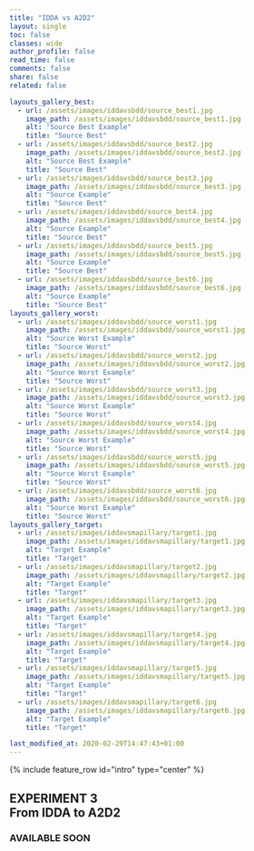 ```yaml
---
title: "IDDA vs A2D2"
layout: single
toc: false
classes: wide
author_profile: false
read_time: false
comments: false
share: false
related: false

layouts_gallery_best:
  - url: /assets/images/iddavsbdd/source_best1.jpg
    image_path: /assets/images/iddavsbdd/source_best1.jpg
    alt: "Source Best Example"
    title: "Source Best"
  - url: /assets/images/iddavsbdd/source_best2.jpg
    image_path: /assets/images/iddavsbdd/source_best2.jpg
    alt: "Source Best Example"
    title: "Source Best"
  - url: /assets/images/iddavsbdd/source_best3.jpg
    image_path: /assets/images/iddavsbdd/source_best3.jpg
    alt: "Source Example"
    title: "Source Best"
  - url: /assets/images/iddavsbdd/source_best4.jpg
    image_path: /assets/images/iddavsbdd/source_best4.jpg
    alt: "Source Example"
    title: "Source Best"
  - url: /assets/images/iddavsbdd/source_best5.jpg
    image_path: /assets/images/iddavsbdd/source_best5.jpg
    alt: "Source Example"
    title: "Source Best"
  - url: /assets/images/iddavsbdd/source_best6.jpg
    image_path: /assets/images/iddavsbdd/source_best6.jpg
    alt: "Source Example"
    title: "Source Best"
layouts_gallery_worst:
  - url: /assets/images/iddavsbdd/source_worst1.jpg
    image_path: /assets/images/iddavsbdd/source_worst1.jpg
    alt: "Source Worst Example"
    title: "Source Worst"
  - url: /assets/images/iddavsbdd/source_worst2.jpg
    image_path: /assets/images/iddavsbdd/source_worst2.jpg
    alt: "Source Worst Example"
    title: "Source Worst"
  - url: /assets/images/iddavsbdd/source_worst3.jpg
    image_path: /assets/images/iddavsbdd/source_worst3.jpg
    alt: "Source Worst Example"
    title: "Source Worst"
  - url: /assets/images/iddavsbdd/source_worst4.jpg
    image_path: /assets/images/iddavsbdd/source_worst4.jpg
    alt: "Source Worst Example"
    title: "Source Worst"
  - url: /assets/images/iddavsbdd/source_worst5.jpg
    image_path: /assets/images/iddavsbdd/source_worst5.jpg
    alt: "Source Worst Example"
    title: "Source Worst"
  - url: /assets/images/iddavsbdd/source_worst6.jpg
    image_path: /assets/images/iddavsbdd/source_worst6.jpg
    alt: "Source Worst Example"
    title: "Source Worst"
layouts_gallery_target:
  - url: /assets/images/iddavsmapillary/target1.jpg
    image_path: /assets/images/iddavsmapillary/target1.jpg
    alt: "Target Example"
    title: "Target"
  - url: /assets/images/iddavsmapillary/target2.jpg
    image_path: /assets/images/iddavsmapillary/target2.jpg
    alt: "Target Example"
    title: "Target"
  - url: /assets/images/iddavsmapillary/target3.jpg
    image_path: /assets/images/iddavsmapillary/target3.jpg
    alt: "Target Example"
    title: "Target"
  - url: /assets/images/iddavsmapillary/target4.jpg
    image_path: /assets/images/iddavsmapillary/target4.jpg
    alt: "Target Example"
    title: "Target"
  - url: /assets/images/iddavsmapillary/target5.jpg
    image_path: /assets/images/iddavsmapillary/target5.jpg
    alt: "Target Example"
    title: "Target"
  - url: /assets/images/iddavsmapillary/target6.jpg
    image_path: /assets/images/iddavsmapillary/target6.jpg
    alt: "Target Example"
    title: "Target"

last_modified_at: 2020-02-29T14:47:43+01:00
---
```

{% include feature_row id="intro" type="center" %}

## EXPERIMENT 3<br>From IDDA to A2D2
### AVAILABLE SOON